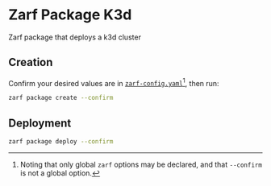 # Zarf Package K3d

Zarf package that deploys a k3d cluster

## Creation

Confirm your desired values are in [`zarf-config.yaml`](./zarf-config.yaml)[^1], then run:


```bash
zarf package create --confirm
```

## Deployment

```bash
zarf package deploy --confirm
```

[^1]: Noting that only global `zarf` options may be declared, and that `--confirm` is not a global option.
